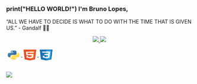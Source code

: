 ### print("HELLO WORLD!") I'm Bruno Lopes,    
“ALL WE HAVE TO DECIDE IS WHAT TO DO WITH THE TIME THAT IS GIVEN US.”  - Gandalf 🧙‍♂️ 
  <!---
- 🔭 I’m currently working as Cloud Administrator and System Admin
- 🌱 I’m currently learning Python
- 😄 Pronouns: ...
--->

<div align="center">
  <a href="https://github.com/aquinamot">
  <img height="180em" src="https://github-readme-stats.vercel.app/api?username=aquinamot&show_icons=true&theme=prussian&include_all_commits=true&count_private=true"/>
  <img height="180em" src="https://github-readme-stats.vercel.app/api/top-langs/?username=aquinamot&layout=compact&langs_count=7&theme=prussian"/>
</div>

<div style="display: inline_block"><br>
  <img align="center" alt="BLOPES-Python" height="30" width="40" src="https://raw.githubusercontent.com/devicons/devicon/master/icons/python/python-original.svg">
  <img align="center" alt="BLOPES-HTML" height="30" width="40" src="https://raw.githubusercontent.com/devicons/devicon/master/icons/html5/html5-original.svg">
  <img align="center" alt="BLOPES-CSS" height="30" width="40" src="https://raw.githubusercontent.com/devicons/devicon/master/icons/css3/css3-original.svg">
  <!---
  <img align="center" alt="BLOPES-Js" height="30" width="40" src="https://raw.githubusercontent.com/devicons/devicon/master/icons/javascript/javascript-plain.svg">
  <img align="center" alt="BLOPES-Ts" height="30" width="40" src="https://raw.githubusercontent.com/devicons/devicon/master/icons/typescript/typescript-plain.svg">
  <img align="center" alt="BLOPES-React" height="30" width="40" src="https://raw.githubusercontent.com/devicons/devicon/master/icons/react/react-original.svg">
  
  
  <img align="center" alt="BLOPES-Python" height="30" width="40" src="https://raw.githubusercontent.com/devicons/devicon/master/icons/python/python-original.svg">
  <img align="center" alt="BLOPES-Csharp" height="30" width="40" src="https://raw.githubusercontent.com/devicons/devicon/master/icons/csharp/csharp-original.svg">
  <img align="right" alt="BLOPES-pic" height="150" style="border-radius:50px;" src="https://media.discordapp.net/attachments/639956127056134178/890373478988013628/Publicacoes_Instagram_1_1.png?width=676&height=676">
<img align="right" alt="BLOPES-pic" height="150" style="border-radius:50px;" src="https://media.discordapp.net/attachments/639956127056134178/890373478988013628/Publicacoes_Instagram_1_1.png?width=676&height=676">
  --->
</div>
  
  ##
<div>
  <a href="https://www.linkedin.com/in/bslopes1/" target="_blank"><img src="https://img.shields.io/badge/-LinkedIn-%230077B5?style=for-the-badge&logo=linkedin&logoColor=white" target="_blank"></a> 
  
 <!--- ![Snake animation](https://github.com/rafaballerini/rafaballerini/blob/output/github-contribution-grid-snake.svg) --->
 </div>
